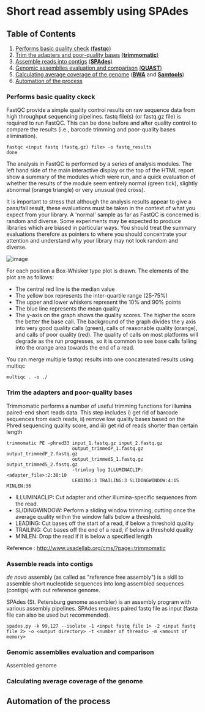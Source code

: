 # Short read assembly using SPAdes

## Table of Contents ##

1. [Performs basic quality check](#fastqc) [(**fastqc**)](https://github.com/s-andrews/FastQC)
2. [Trim the adapters and poor-quality bases](#trimmomatic) [(**trimmomatic**)](https://github.com/usadellab/Trimmomatic)
3. [Assemble reads into contigs](#spades) [(**SPAdes**)](https://github.com/ablab/spades)
4. [Genomic assemblies evaluation and comparison](#quast) [(**QUAST**)](https://github.com/ablab/quast)
5. [Calculating average coverage of the genome](#average_coverage) ([**BWA**](https://github.com/lh3/bwa) and [**Samtools**](https://github.com/samtools/samtools))
6. [Automation of the process](#automation)

<a name = "fastqc"></a>
### Performs basic quality ckeck ###

FastQC provide a simple quality control results on raw sequence data from high throughput sequencing pipelines. fastq file(s) (or fastq.gz file) is required to run FastQC. This can be done before and after quality control to compare the results (i.e., barcode trimming and poor-quality bases elimination).

```
fastqc <input fastq (fastq.gz) file> -o fastq_results
done
```

The analysis in FastQC is performed by a series of analysis modules. The left hand side of the main interactive display or the top of the HTML report show a summary of the modules which were run, and a quick evaluation of whether the results of the module seem entirely normal (green tick), slightly abnormal (orange triangle) or very unusual (red cross).

It is important to stress that although the analysis results appear to give a pass/fail result, these evaluations must be taken in the context of what you expect from your library. A 'normal' sample as far as FastQC is concerned is random and diverse. Some experiments may be expected to produce libraries which are biased in particular ways. You should treat the summary evaluations therefore as pointers to where you should concentrate your attention and understand why your library may not look random and diverse.

![image](https://user-images.githubusercontent.com/62360632/152664898-81222c69-70c3-45aa-86cf-adaa51d524fc.png)

For each position a Box-Whisker type plot is drawn. The elements of the plot are as follows:

- The central red line is the median value
- The yellow box represents the inter-quartile range (25-75%)
- The upper and lower whiskers represent the 10% and 90% points
- The blue line represents the mean quality
- The y-axis on the graph shows the quality scores. The higher the score the better the base call. The background of the graph divides the y axis into very good quality calls (green), calls of reasonable quality (orange), and calls of poor quality (red). The quality of calls on most platforms will degrade as the run progresses, so it is common to see base calls falling into the orange area towards the end of a read.

You can merge multiple fastqc results into one concatenated results using multiqc

```
multiqc . -o ./
```

<a name = "trimmomatic"></a>
### Trim the adapters and poor-quality bases ###
Trimmomatic performs a number of useful trimming functions for illumina paired-end short reads data. This step includes i) get rid of barcode sequences from each reads, ii) remove low quality bases based on the Phred sequencing quality score, and iii) get rid of reads shorter than certain length

```
trimmomatic PE -phred33 input_1.fastq.gz input_2.fastq.gz 
                        output_trimmedP_1.fastq.gz output_trimmedP_2.fastq.gz 
                        output_trimmedS_1.fastq.gz output_trimmedS_2.fastq.gz 
                        -trimlog log ILLUMINACLIP:<adapter_file>:2:30:10 
                        LEADING:3 TRAILING:3 SLIDINGWINDOW:4:15 MINLEN:36 
```

- ILLUMINACLIP: Cut adapter and other illumina-specific sequences from the read.
- SLIDINGWINDOW: Perform a sliding window trimming, cutting once the average quality within the window falls below a threshold.
- LEADING: Cut bases off the start of a read, if below a threshold quality
- TRAILING: Cut bases off the end of a read, if below a threshold quality
- MINLEN: Drop the read if it is below a specified length

Reference : http://www.usadellab.org/cms/?page=trimmomatic

<a name = "spades"></a>
### Assemble reads into contigs ###

*de novo* assembly (as called as "reference free assembly") is a skill to assemble short nucleotide sequences into long assembled sequences (contigs) with out reference genome.

SPAdes (St. Petersburg genome assembler) is an assembly program with various assembly pipelines. SPAdes requires paired fastq file as input (fasta file can also be used but recommended). 

```
spades.py -k 99,127 --isolate -1 <input fastq file 1> -2 <input fastq file 2> -o <output directory> -t <number of threads> -m <amount of memory> 
```

<a name = "quast"></a>
### Genomic assemblies evaluation and comparison ###
Assembled genome 


<a name = "average_coverage"></a>
### Calculating average coverage of the genome ###

<a name = "automation"></a>
## Automation of the process ##

